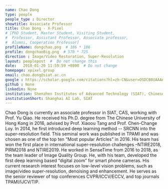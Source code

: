```yaml
---
name: Chao Dong
type: people
people_type : Director
showtitle: Associate Professor
title: Chao Dong - X-Pixel
# [PhD Student, Master Student, Visiting Student,
#  Professor, Assistant Professor, Associate professor,
#  Alumni, Cooperation Professor]
profileName: dongchao.png  # 186 * 186
profile: dongchaoBig.png  # 570 * 725
direction : Image/Video Restoration, Super-Resolution
layout: peoplepost  #  Do not change this
date:   2010-01-20 11:59:59 +0800  # Do not change
homepage: xpixel.group
email: chao.dong@siat.ac.cn
google : https://scholar.google.com/citations?hl=zh-CN&user=OSDCB0UAAAAJ
github : None
linkedin: None
institution: Shenzhen Institutes of Advanced Technology (SIAT), Chinese Academy of Sciences (CAS)
institutionShort: Shanghai AI Lab, SIAT
---
```


Chao Dong is currently an associate professor in SIAT, CAS, working with Prof. Yu Qiao. He received his Ph.D. degree from The Chinese University of Hong Kong in 2016, advised by Prof. Xiaoou Tang and Prof. Chen-Change Loy. In 2014, he first introduced deep learning method -- SRCNN into the super-resolution field. This seminal work was published in TPAMI and was chosen as one of the top ten “Most popular Articles” in 2016. His team has won the first place in international super-resolution challenges –NTIRE2018, PIRM2018 and NTIRE2019. He worked in SenseTime from 2016 to 2018, as the team leader of Image Quality Group. He, with his team, developed the first deep learning based “digital zoom” for smart phone cameras. His current research interest focuses on low-level vision problems, such as image/video super-resolution, denoising and enhancement. He serves as the senior reviewer of top conferences CVPR/ICCV/ECCV, and top journals TPAMI/IJCV/TIP.

